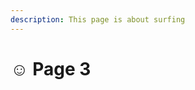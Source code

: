 ```yaml
---
description: This page is about surfing
---
```


# ☺ Page 3

<figure><img src="https://images.unsplash.com/photo-1701735168006-1c7cbb9caff9?crop=entropy&#x26;cs=srgb&#x26;fm=jpg&#x26;ixid=M3wxOTcwMjR8MHwxfHJhbmRvbXx8fHx8fHx8fDE3MDUzMzU3MDB8&#x26;ixlib=rb-4.0.3&#x26;q=85" alt=""><figcaption></figcaption></figure>
